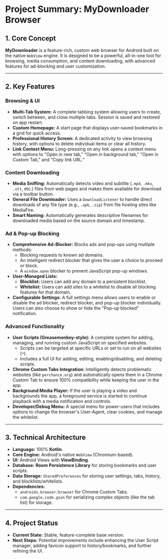 # Project Summary: MyDownloader Browser

## 1. Core Concept

**MyDownloader** is a feature-rich, custom web browser for Android built on the native `WebView` engine. It is designed to be a powerful, all-in-one tool for browsing, media consumption, and content downloading, with advanced features for ad-blocking and user customization.

---

## 2. Key Features

### Browsing & UI
* **Multi-Tab System:** A complete tabbing system allowing users to create, switch between, and close multiple tabs. Session is saved and restored on app restart.
* **Custom Homepage:** A start page that displays user-saved bookmarks in a grid for quick access.
* **Professional History Screen:** A dedicated activity to view browsing history, with options to delete individual items or clear all history.
* **Link Context Menu:** Long-pressing on any link opens a context menu with options to "Open in new tab," "Open in background tab," "Open in Custom Tab," and "Copy link URL."

### Content Downloading
* **Media Sniffing:** Automatically detects video and subtitle (`.mp4`, `.mkv`, `.vtt`, etc.) files from web pages and makes them available for download via a toolbar button.
* **General File Downloader:** Uses a `DownloadListener` to handle direct downloads of any file type (e.g., `.apk`, `.zip`) from file hosting sites like MediaFire.
* **Smart Naming:** Automatically generates descriptive filenames for downloaded media based on the source domain and timestamp.

### Ad & Pop-up Blocking
* **Comprehensive Ad-Blocker:** Blocks ads and pop-ups using multiple methods:
    * Blocking requests to known ad domains.
    * An intelligent redirect blocker that gives the user a choice to proceed or block.
    * A `window.open` blocker to prevent JavaScript pop-up windows.
* **User-Managed Lists:**
    * **Blocklist:** Users can add any domain to a persistent blocklist.
    * **Whitelist:** Users can add sites to a whitelist to disable all blocking features for that domain.
* **Configurable Settings:** A full settings menu allows users to enable or disable the ad blocker, redirect blocker, and pop-up blocker individually. Users can also choose to show or hide the "Pop-up blocked" notification.

### Advanced Functionality
* **User Scripts (Greasemonkey-style):** A complete system for adding, managing, and running custom JavaScript on specified websites.
    * Scripts can be targeted at specific URLs or set to run on all websites (`*`).
    * Includes a full UI for adding, editing, enabling/disabling, and deleting scripts.
* **Chrome Custom Tabs Integration:** Intelligently detects problematic websites (like `perchance.org`) and automatically opens them in a Chrome Custom Tab to ensure 100% compatibility while keeping the user in the app.
* **Background Media Player:** If the user is playing a video and backgrounds the app, a foreground service is started to continue playback with a media notification and controls.
* **Developer/Debug Menu:** A special menu for power-users that includes options to change the browser's User-Agent, clear cookies, and manage the whitelist.

---

## 3. Technical Architecture
* **Language:** 100% **Kotlin**.
* **Core Engine:** Android's native `WebView` (Chromium-based).
* **UI:** Android Views with **ViewBinding**.
* **Database:** **Room Persistence Library** for storing bookmarks and user scripts.
* **Data Storage:** `SharedPreferences` for storing user settings, tabs, history, and blocklists/whitelists.
* **Dependencies:**
    * `androidx.browser:browser` for Chrome Custom Tabs.
    * `com.google.code.gson` for serializing complex objects (like the tab list) for storage.

---

## 4. Project Status
* **Current State:** Stable, feature-complete base version.
* **Next Steps:** Potential improvements include enhancing the User Script manager, adding favicon support to history/bookmarks, and further refining the UI.
